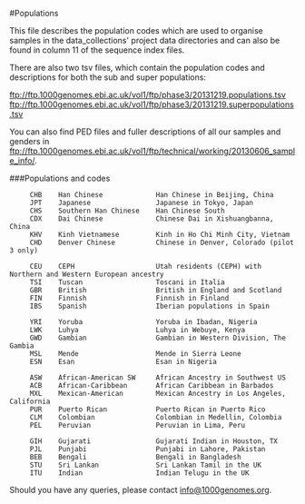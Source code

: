 #Populations

This file describes the population codes which are used to organise samples in the data_collections' project data directories and can also be found in column 11 of the sequence index files.

There are also two tsv files, which contain the population codes and descriptions for both the sub and super populations:

ftp://ftp.1000genomes.ebi.ac.uk/vol1/ftp/phase3/20131219.populations.tsv
ftp://ftp.1000genomes.ebi.ac.uk/vol1/ftp/phase3/20131219.superpopulations.tsv

You can also find PED files and fuller descriptions of all our samples and genders in ftp://ftp.1000genomes.ebi.ac.uk/vol1/ftp/technical/working/20130606_sample_info/.

###Populations and codes

         CHB	Han Chinese             Han Chinese in Beijing, China
         JPT	Japanese                Japanese in Tokyo, Japan
         CHS	Southern Han Chinese    Han Chinese South
         CDX	Dai Chinese             Chinese Dai in Xishuangbanna, China
         KHV	Kinh Vietnamese         Kinh in Ho Chi Minh City, Vietnam
         CHD	Denver Chinese          Chinese in Denver, Colorado (pilot 3 only)
	
         CEU	CEPH                    Utah residents (CEPH) with Northern and Western European ancestry 
         TSI	Tuscan                  Toscani in Italia 
         GBR	British                 British in England and Scotland 
         FIN	Finnish                 Finnish in Finland 
         IBS	Spanish                 Iberian populations in Spain 
	
         YRI	Yoruba                  Yoruba in Ibadan, Nigeria
         LWK	Luhya                   Luhya in Webuye, Kenya
         GWD	Gambian                 Gambian in Western Division, The Gambia 
         MSL	Mende                   Mende in Sierra Leone
         ESN	Esan                    Esan in Nigeria
	
         ASW	African-American SW     African Ancestry in Southwest US  
         ACB	African-Caribbean       African Caribbean in Barbados
         MXL	Mexican-American        Mexican Ancestry in Los Angeles, California
         PUR	Puerto Rican            Puerto Rican in Puerto Rico
         CLM	Colombian               Colombian in Medellin, Colombia
         PEL	Peruvian                Peruvian in Lima, Peru

         GIH	Gujarati                Gujarati Indian in Houston, TX
         PJL	Punjabi                 Punjabi in Lahore, Pakistan
         BEB	Bengali                 Bengali in Bangladesh
         STU	Sri Lankan              Sri Lankan Tamil in the UK
         ITU	Indian                  Indian Telugu in the UK

Should you have any queries, please contact info@1000genomes.org.
